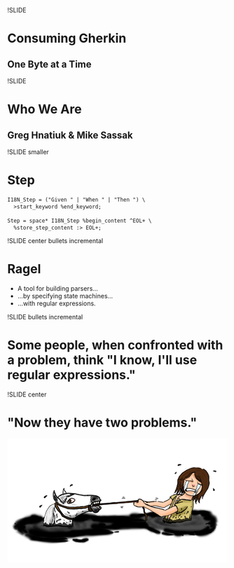 !SLIDE 
# Consuming Gherkin
## One Byte at a Time

!SLIDE
# Who We Are
## Greg Hnatiuk & Mike Sassak

!SLIDE smaller
# Step
    I18N_Step = ("Given " | "When " | "Then ") \ 
      >start_keyword %end_keyword;

    Step = space* I18N_Step %begin_content ^EOL+ \ 
      %store_step_content :> EOL+;

!SLIDE center bullets incremental
# Ragel
* A tool for building parsers...
* ...by specifying state machines...
* ...with regular expressions.

!SLIDE bullets incremental
# Some people, when confronted with a problem, think "I know, I'll use regular expressions." 

!SLIDE center
# "Now they have two problems."
![atreyu](atreyu.png)
